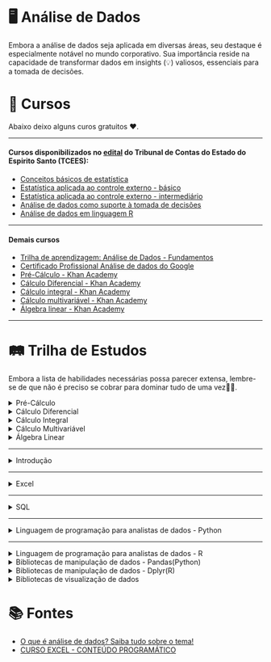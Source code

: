 # 🖥️ Análise de Dados

Embora a análise de dados seja aplicada em diversas áreas, seu destaque é especialmente notável no mundo corporativo. Sua importância reside na capacidade de transformar dados em insights (💡) valiosos, essenciais para a tomada de decisões.

# 📝 Cursos  
Abaixo deixo alguns curos gratuitos ❤️.

---
#### Cursos disponibilizados no [edital](https://www.tcees.tc.br/wp-content/uploads/formidable/237/TRILHA-APRENDIZAGEM-ANALISE-DE-DADOS.docx.pdf "Edital") do Tribunal de Contas do Estado do Espirito Santo (TCEES):  
- [Conceitos básicos de estatística](https://www.tcees.tc.br/escola/catalogo-de-cursos/curso/?id=672 "Carga horária: 40:00h")
- [Estatística aplicada ao controle externo - básico](https://www.tcees.tc.br/escola/catalogo-de-cursos/curso/?id=945#titulo-curso "Carga horária: 20:00h")
- [Estatística aplicada ao controle externo - intermediário](https://www.tcees.tc.br/escola/catalogo-de-cursos/curso/?id=949 "Carga horária: 20:00h")
- [Análise de dados como suporte à tomada de decisões](https://www.escolavirtual.gov.br/curso/406 "Carga horária: 30h")
- [Análise de dados em linguagem R](https://www.escolavirtual.gov.br/curso/325/ "Carga horária: 20:00h")
---
#### Demais cursos
- [Trilha de aprendizagem: Análise de Dados - Fundamentos](https://www.escolavirtual.gov.br/trilha/84)
- [Certificado Profissional Análise de dados do Google](https://www.coursera.org/professional-certificates/google-data-analytics "Curso de análise de dados")
- [Pré-Cálculo - Khan Academy](https://pt.khanacademy.org/math/precalculus)
- [Cálculo Diferencial - Khan Academy](https://pt.khanacademy.org/math/differential-calculus)
- [Cálculo integral - Khan Academy](https://pt.khanacademy.org/math/integral-calculus)
- [Cálculo multivariável - Khan Academy](https://pt.khanacademy.org/math/multivariable-calculus)
- [Álgebra linear - Khan Academy](https://pt.khanacademy.org/math/linear-algebra)
---

# 🛤️ Trilha de Estudos  
Embora a lista de habilidades necessárias possa parecer extensa, lembre-se de que não é preciso se cobrar para dominar tudo de uma vez👍🏻.

<details>
  <summary>Pré-Cálculo</summary>
  
     Esta seção fornecerá a base necessária para compreender Cálculo Diferencial, Integral e Álgebra Linear. Esses são os principais tópicos matemáticos que sustentam o funcionamento dos algoritmos de aprendizado de máquina.

  |Conteúdo|Aula|Artigos|
  |--------|----|-------|
  |**1. Fundamentos da Álgebra**|
  |***1.1. Propriedades dos Números Reais***|
  |1.1.1 Comutativa, Associativa, Distributiva|
  |1.1.2 Identidade e Inverso|
  |***1.2 Operações Básicas***|
  |1.2.1 Adição, Subtração, Multiplicação, Divisão|
  |***1.3 Expressões Algébricas***|
  |1.3.1 Simplificação, Expansão e Fatoração|
  |***1.4 Equações e Inequações***|
  |1.4.1 Lineares, Quadráticas, Racionais, Radicais|
  |***1.5 Sistemas de Equações***|
  |1.5.1 Métodos de Substituição e Eliminação|
  |**2. Funções e Seus Gráficos**|
  |***2.1 Conceitos de Função***|
  |2.1.1 Definição, Domínio, Contradomínio, e Imagem|
  |***2.2 Operações com Funções***|
  |2.2.1 Soma, Diferença, Produto, Quociente, e Composição|
  |***2.3 Funções Elementares***|
  |2.3.1 Lineares|
  |2.3.2 Quadráticas|
  |2.3.3 Polinomiais|
  |2.3.4 Racionais|
  |***2.4 Transformações de Funções***|
  |2.4.1 Translações|
  |2.4.2 Reflexões|
  |2.4.3 Escalonamento|
  |***2.5 Gráficos***|
  |2.5.1 Esboço e análise de gráficos de funções|
  |**3. Funções Trigonométricas**|
  |***3.1 Definição e Propriedades***|
  |3.1.1 Seno|
  |3.1.2 Cosseno|
  |3.1.3 Tangente|
  |3.1.4 Secante|
  |3.1.5 Cossecante|
  |3.1.6 Cotangente|
  |***3.2 Gráficos das Funções Trigonométricas***|
  |***3.3 Identidades Trigonométricas***|
  |3.3.1 Pitagóricas, Soma e Diferença, Ângulos Duplos|
  |***3.4 Equações Trigonométricas***|
  |***3.5 Aplicações***|
  |3.5.1 Modelagem de ondas, Círculos Unitários|
  |**4. Funções Exponenciais e Logarítmicas**|
  |***4.1 Funções Exponenciais***|
  |4.1.1 Definição|
  |4.1.2 Propriedades|
  |4.1.3 Gráficos|
  |***4.2 Funções Logarítmicas***|
  |4.2.1 Definição|
  |4.2.2 Propriedades|
  |4.2.3 Gráficos|
  |***4.3 Equações Exponenciais e Logarítmicas***|
  |***4.4 Aplicações***|
  |4.4.1 Crescimento e Decaimento Exponencial|
  |**5. Geometria Analítica**|
  |***5.1 Sistema de Coordenadas Cartesianas***|
  |5.1.1 Pontos|
  |5.1.2 Distância|
  |5.1.3 Ponto Médio|
  |***5.2 Equações da Reta***|
  |5.2.1 Inclinação|
  |5.2.2 Interseção|
  |5.2.3 Formas Explícita e Implícita|
  |***5.3 Cônicas***|
  |5.3.1 Parabolas|
  |5.3.2 Elipses|
  |5.3.3 Hipérboles (equações e gráficos)|
  |**6. Sequências e Séries**|
  |***6.1 Sequências Numéricas***|
  |6.1.1 Definição e termos gerais|
  |***6.2 Progressões Aritméticas e Geométricas***|
  |6.2.1 Fórmula do n-ésimo Termo, Soma dos Termos|
  |***6.3 Séries***|
  |6.3.1 Séries Finitas e Infinitas, Séries Geométricas|
  
</details>

<details>
  <summary>Cálculo Diferencial</summary>

     Para treinar um modelo de machine learning, um método comum é a "descida de gradiente". Esse método consiste em seguir a direção da derivada de uma função para encontrar mínimos ou máximos, ajustando os parâmetros do modelo para otimização. O cálculo diferencial nos fornece as ferramentas essenciais para calcular derivadas e aprimorar os modelos de forma eficiente.

  |Conteúdo|Aula|Artigos|
  |--------|----|-------|
  |**1. Fundamentos de Funções e Limites**|
  |**2. Continuidade**|
  |**3. Derivadas**|
  |**4. Aplicações das Derivadas**|
  |**5. Aproximação e Linearização**|
  |**6. Regras de L'Hôpital e Limites Avançados**|
  |**7. Derivadas Implícitas e Paramétricas**|
  |**8. Teoremas Fundamentais do Cálculo Diferencial**|
  |**9. Aplicações Avançadas**|
  |**10. Tópicos de Revisão e Extensão**|
  
</details>

<details>
  <summary>Cálculo Integral</summary>

     Embora as integrais não sejam tão frequentemente usadas quanto as derivadas, seu estudo é igualmente importante. Em modelos de grafos probabilísticos, integrais são frequentemente encontradas ao normalizar distribuições de probabilidades.

  |Conteúdo|Aula|Artigos|
  |--------|----|-------|
  |**1. Fundamentos das Integrais**|
  |**2. Integração de Funções Simples**|
  |**3. Técnicas de Integração**|
  |**4. Aplicações da Integral Definida**|
  |**5. Integral Indefinida e Suas Propriedades**|
  |**6. Teorema Fundamental do Cálculo**|
  |**7. Integrais Improprias**|
  |**8. Integrais Paramétricas e Polaress**|
  |**9. Aplicações Físicas e Práticas**|
  |**10. Séries e Sequências**|
  |**11. Técnicas Avançadas de Integração**|
  
</details>


<details>
  <summary>Cálculo Multivariável</summary>

     Em machine learning, você frequentemente lidará com mais de uma variável simultaneamente. Até agora, você aprendeu a aplicar métodos de Cálculo em uma única variável. No entanto, nestas aulas, você aprenderá a estender esses métodos para cobrir duas ou mais variáveis.

Em alguns casos, você pode ter milhões de variáveis para processar! Mas não se preocupe, você não precisará lidar com tudo manualmente. Mesmo assim, é crucial aprender esses conceitos para desenvolver uma intuição sobre o funcionamento dos algoritmos.
  
 |Conteúdo|Aula|Artigos|
 |--------|----|-------|
 |**1. Fundamentos de Funções de Várias Variáveis**|
 |**2. Limites e Continuidade**|
 |**3. Derivadas Parciais e Gradiente**|
 |**4. Diferenciação de Funções de Várias Variáveis**|
 |**5. Aplicações de Derivadas Parciais**|
 |**6. Integração em Várias Variáveis**|
 |**7. Aplicações de Integrais Múltiplas**|
 |**8. Campos Vetoriais**|
 |**9. Integrais de Linha e Superfície**|
 |**10. Teoremas Fundamentais do Cálculo Vetorial**|
 |**11. Coordenadas Curvilíneas**|
 |**12. Equações Diferenciais Parciais Básicas**|
  
</details>

<details>
  <summary>Álgebra Linear</summary>

     Esta é uma área essencial que nos capacita a expandir o cálculo para lidar com milhões de variáveis e construir modelos de machine learning para tarefas impressionantes. Em última análise, o machine learning, especialmente o deep learning, é essencialmente uma série de operações matemáticas aplicadas a matrizes e vetores.

Álgebra linear é a disciplina matemática que se concentra no estudo e desenvolvimento de métodos para manipular essas matrizes e vetores, tornando-a fundamental para seus estudos nessa área.

 |Conteúdo|Aula|Artigos|
 |--------|----|-------|
 |**1. Vetores no Espaço**|
 |**2. Espaços Vetoriais**|
 |**3. Matrizes e Sistemas de Equações Lineares**|
 |**4. Determinantes**|
 |**5. Espaços Vetoriais com Produto Interno**|
 |**6. Diagonalização de Matrizes e Aplicações**|
 |**7. Formas Canônicas e Decomposições**|
 |**8. Espaços Vetoriais com Produto Interno Completo**|
 |**9. Aplicações Avançadas**|
  
</details>

---
<details>
  <summary>Introdução</summary>

  |Conteúdo|Aula|
  |:--------|:----:|
  |**1. O que é análise de dados**|[Link](https://youtu.be/2KSalyW2_zE?si=OK_3I7qvLrgaKvu4 "Análise de dados: o que é, tipos e qual a sua importância? - Canal: Ploomes")|
  |**2. Tipos de análise de dados**|Link|
  |2.1 Análise descritiva|[Link](https://docs.google.com/document/d/1FquQKzHp7Z9mxSDY7ty6fg_qEjsGfcNO9zornJvAdXQ/edit?usp=sharing)|
  |2.2 Análise de diagnóstico|Link|
  |2.3 Análise preditiva|Link|
  |2.4 Análise prescritiva|Link|
  |**3. Conceitos chaves**|Link|
  |3.1 Coleção|Link|
  |3.2 Cleanup|Link|
  |3.3 Exploração|Link|
  |3.4 Vizualização|Link|
  |3.5 Análise estatística|Link|
  |3.6 Aprendizado de máquina/Machine Learning|Link|
  
</details>

---
<details>
  <summary>Excel</summary>

  |Conteúdo|Aula|
  |:--------|:----:|
  |**1. Configuração de planilhas no Excel**|Link|
  |1.1 Edição de Planilha|Link|
  |1.2 Congelando e descongelando células|Link|
  |1.3 Salvando uma planilha com e sem proteção|Link|
  |1.4 Criando e formatando tabelas dinâmicas|Link|
  |1.5 Criando uma planilha|Link|
  |1.6 Modelos de pasta de trabalho|Link|
  |1.7 Vinculando pastas de trabalho|Link|
  |1.8 Formatação condicional|Link|
  |1.9 Gerenciando uma planilha|Link|
  |1.10 Inserindo novas planilhas|Link|
  |1.11 Renomeando uma planilha|Link|
  |1.12 Copiando o conteúdo de uma planilha|Link|
  |1.13 Trabalhando com múltiplas planilhas|Link|
  |1.14 Selecionando planilhas|Link|
  |1.15 Consolidando as planilhas|Link|
  |1.16 Mover ou copiar planilhas para outra pasta|Link|
  |1.17 Movendo a planilha de posição na mesma pasta|Link|
  |1.18 Excluindo uma planilha|Link|
  |**2. Listas de Dados**|Link|
  |2.1 Classificação e Alteração de Dados|Link|
  |2.2 Gerenciando Informações em Listas|Link|
  |2.3 Exemplo de Lista de Dados|Link|
  |2.4 Classificação de Registros|Link|
  |2.5 Classificação Personalizada|Link|
  |2.6 Utilizando o Auto Filtro|Link|
  |2.7 Filtros avançados|Link|
  |2.8 Congelando e Descongelando Títulos|Link|
  |2.9 Verificação de Ortografia e Gramática|Link|
  |2.10 Formatação Condicional|Link|
  |2.11 Validação|Link|
  |2.12 Barras de Dados|Link|
  |2.13 Conjunto de ícones|Link|
  |**3. Aplicação e gestão de fórmulas**|Link|
  |3.1 Trabalho com Fórmulas|Link|
  |3.2 Utilizando fórmulas do Excel para calcular dados|Link|
  |3.3 Copiando células com fórmulas para manipulação da planilha|Link|
  |3.4 Utilizando os recursos da função AutoSoma|Link|
  |3.5 Funções|Link|
  |3.6 Dados do Tipo Data e Hora|Link|
  |3.7 Como o Excel Interpreta os Dados do Tipo Data e Hora|Link|
  |3.8 Sintaxe (estrutura) das Funções|Link|
  |3.9 Funções de Data|Link|
  |3.10 Função HOJE|Link|
  |3.11 Sintaxe e utilização da Função HOJE|Link|
  |3.12 Função DIA.DA.SEMANA|Link|
  |3.13 Sintaxe e utilização da Função DIA.DA.SEMANA|Link|
  |3.14 Função DIATRABALHO|Link|
  |3.15 Sintaxe e utilização da Função DIATRABALHO|Link|
  |3.16 Função DIATRABALHOTOTAL|Link|
  |3.17 Sintaxe e utilização da função DIATRABALHOTOTAL|Link|
  |3.18 Função DATADIF|Link|
  |3.19 Sintaxe e utilização da Função DATADIF|Link|
  |3.20 Funções de Hora|Link|
  |3.21 Funções HORA, MINUTO e SEGUNDO|Link|
  |3.22 Sintaxe e utilização das Funções HORA, MINUTO e SEGUNDO|Link|
  |3.23 Função de Procura Horizontal (PROCH) Link|
  |3.24 O parâmetro procurar_intervalo|Link|
  |3.25 Tabela matriz em outro local|Link|
  |3.26 Função de Procura Vertical (PROCV)|Link|
  |3.27 O parâmetro procurar_intervalo|Link|
  |3.28 Tabela matriz em outro local|Link|
  |3.29 PROCV com cálculos|Link|
  |3.30 Função Condicional SE|Link|
  |3.31 Sintaxe e utilização da função SE|Link|
  |3.32 Função SE aninhada|Link|
  |3.33 SE ENCADEDO; SE(E); SE(OU)|Link|
  |3.34 Função E|Link|
  |3.35 Função OU|Link|
  |3.36 É.NÃO.DISP|Link|
  |3.37 SOMASE, MÉDIASE E CONT.SE|Link|
  |**4. Impressão**|Link|
  |4.1 Pré-visualização|Link|
  |4.2 Quebra de página|Link|
  |4.3 Área de impressão|Link|
  |4.4 Configuração de página|Link|
  |4.5 Cabeçalho e rodapé|Link|
  |4.6 Margens|Link|
  |4.7 Ajuste à folha|Link|
  |4.8 Impressão de título|Link|
  |**5. Aplicação e gestão de gráficos**|Link|
  |5.1 Revisão Sobre o Objetivo dos Gráficos|Link|
  |5.2 Tipos e Subtipos de Gráficos|Link|
  |5.3 Como alterar o Tipo do Gráfico|Link|
  |5.4 Alterando e atualizando os dados da planilha e do gráfico|Link|
  |5.5 Revisão Sobre o Gráfico de Colunas|Link|
  |5.6 Subtipos do Gráfico de Colunas|Link|
  |5.7 Subtipo Colunas 100% Empilhadas|Link|
  |5.8 Gráfico de Linhas|Link|
  |5.9 Gráfico de Pizza (Circular)|Link|
  |5.10 Como Alterar o Estilo do Gráfico|Link|
  |5.11 Como Alterar o Layout do Gráfico|Link|
  |5.12 Efeitos Opcionais|Link|
  |5.13 Gráfico de Barra|Link|
  |5.14 Gráfico de Área|Link|
  |**6. Tabela Dinâmica**|Link|
  |6.1 O que é Tabela Dinâmica e qual é a sua utilidade (PivotTable)|Link|
  |6.2 Quando usar uma Tabela Dinâmica|Link|
  |6.3 Etapas recomendadas para elaborar uma Tabela Dinâmica|Link|
  |6.4 Como criar uma Tabela Dinâmica|Link|
  |6.5 As 4 dimensões de uma Tabela Dinâmica|Link|
  |6.6 Relação entre os dados da planilha original e a lista de campos|Link|
  |6.7 Como inserir e excluir dados na Tabela Dinâmica|Link|
  |6.8 Como agrupar e desagrupar dados em uma Tabela Dinâmica|Link|
  |6.9 Inserindo novos campos para atender uma nova solicitação|Link|
  |6.10 Como acrescentar uma coluna de porcentagem|Link|
  |6.11 Como formatar dados na Tabela Dinâmica|Link|
  |6.12 Como aplicar um estilo na Tabela Dinâmica|Link|
  |6.13 Como classificar dados na Tabela Dinâmica|Link|
  |6.14 Como filtrar dados na Tabela Dinâmica|Link|
  |6.15 Como limpar (apagar) os Filtros|Link|
  |6.16 Como pesquisar dados na Tabela Dinâmica|Link|
  |6.17 Como usar a dimensão Filtro de Relatório|Link|
  |6.18 Como trocar o Rótulo de Linha por Coluna|Link|
  |6.19 Como inserir novos campos a partir da Tabela Dinâmica|Link|
  |6.20 Como atualizar os dados editados|Link|
  |6.21 Como Inserir novos registros na planilha original e atualizá-los|Link|
  |6.22 Como gerar Gráficos Dinâmicos conjugados|Link|
  |**7. Gráfico Dinâmico**|Link|
  |7.1 O que é Gráfico Dinâmico e qual é a sua utilidade|Link|
  |7.2 Como criar um Gráfico Dinâmico|Link|
  |7.3 Os 4 elementos de um Gráfico Dinâmico|Link|
  |7.4 Como inserir dados no Gráfico Dinâmico|Link|
  |7.5 Como agrupar e desagrupar dados em um Gráfico Dinâmico|Link|
  |7.6 Como classificar dados no Gráfico Dinâmico|Link|
  |7.7 Como filtrar dados no Gráfico Dinâmico|Link|
  |7.8 Como inserir um segundo eixo no Gráfico Dinâmico|Link|
  |7.9 Como alternar entre linha/coluna|Link|
  |7.10 Como mover o Gráfico Dinâmico|Link|
  |**8. Trabalho em grupo**|Link|
  |8.1 Compartilhando arquivos e planilhas|Link|
  |8.2 Realçando alterações|Link|
  |8.3 Controlando alterações|Link|
  |8.4 Inserção de comentários|Link|
  |8.5 Planilha na internet|Link|
  |8.6 Proteção de planilhas|Link|
  
</details>

---
<details>
  <summary>SQL</summary>

  |Conteúdo|Aula|
  |--------|----|
  |**1. Introdução**|Link|
  |1.1 O que são bancos de dados relacionais?|Link|
  |1.2 Benefícios e limitações do RDBMS|Link|
  |1.3 SQL vs NoSQL|Link|
  |**2. Sintaxe SQL Básica**|Link|
  |2.1 Palavras-chave SQL|Link|
  |2.2 Tipos de dados|Link|
  |2.3 Operadores|Link|
  |2.4 Declarações|Link|
  |2.4.1 SELECT|Link|
  |2.4.2 INSERT|Link|
  |2.4.3 UPDATE|Link|
  |2.4.4 DELETE|Link|
  |**3. Linguagem de definição de dados (DDL)**|Link|
  |3.1 Drop table/Eliminar tabela|Link|
  |3.2 Creat table/Criar tabela|Link|
  |3.3 Alter table/Alterar a tabela|Link|
  |3.4 Truncate table/Truncar tabela|Link|
  |**4. Linguagem de manipulação de dados (DML)**|Link|
  |4.1 From|Link|
  |4.2 Where|Link|
  |4.3 Order by|Link|
  |4.4 group by|Link|
  |4.5 Having|Link|
  |4.6 Join's|Link|
  |4.7 Insert|Link|
  |4.8 Update|Link|
  |4.9 Delete|Link|
  |**5. Consultas agregadas**|Link|
  |**6. Restrições de dados**|Link|
  |**7. Consultas SQL JOIN**|Link|
  |**8. Subconsultas**|Link|
  |**9. Funções SQL Avançadas**|Link|
  |**10. Vizualizações**|Link|
  |**11. Índices**|Link|
  |**12. Transações**|Link|
  |**13. Integridade e segurança de dados**|Link|
  |**14. Procedimentos e funções armazenados**|Link|
  |**15. Otimização de performance**|Link|
  |**16. Conceitos avançados de SQL**|Link|
  |16.1 Consultas recursivas|Link|
  |16.2 Operações dinâmicas e não dinâmicas|Link|
  |16.3 Funções de janela|Link|
  |16.3.1 dense_rank|Link|
  |16.3.2 rank|Link|
  |16.3.3 Row_number|Link|
  |16.3.4 lead|Link|
  |16.3.5 log|Link|
  |16.4 CTEs (expressões de tabela comuns)|Link|
  |16.5 SQL Dinâmico|Link|

</details>

---
<details>
  <summary>Linguagem de programação para analistas de dados - Python</summary>

  |Coteúdo|Aula|
  |-------|----|
  
</details>

---
<details>
  <summary>Linguagem de programação para analistas de dados - R</summary>

  |Coteúdo|Aula|
  |-------|----|
  |**1. Noções básicas de programação R**|Link|
  |1.1 Instalação e configuração|Link|
  |1.3 Sintaxe Básica|Link|
  |1.4 Aritmética em R|Link|
  |1.5 Operadores de comparação|Link|
  |***1.6 Tipos de dados e estruturas de dados***|Link|
  |1.6.1 Vetores|Link|
  |1.6.2 Matrizaes|Link|
  |1.6.3 Arrays|Link|
  |1.6.4 Quadro de dados/Dataframe|Link|
  |1.6.5 |Link|
  |1.6.6 |Link|
  |1.6.7 |Link|
  |1.6.8 |Link|
  
</details>

<details>
  <summary>Bibliotecas de manipulação de dados - Pandas(Python)</summary>
  
  |Coteúdo|Aula|
  |-------|----|
  
</details>

<details>
  <summary>Bibliotecas de manipulação de dados - Dplyr(R)</summary>

  |Coteúdo|Aula|
  |-------|----|
  
</details>

<details>
  <summary>Bibliotecas de visualização de dados</summary>

  |Conteúdo|Aula|
  |--------|----|
  |**1. Matplotlib**|Link|
  |**2. Ggplot2**|Link|
  
</details>

# 📚 Fontes

- [O que é análise de dados? Saiba tudo sobre o tema!](https://www.cortex-intelligence.com/blog/inteligencia-de-mercado/o-que-e-analise-de-dados "O que é análise de dados")
- [CURSO EXCEL - CONTEÚDO PROGRAMÁTICO](https://ifrs.edu.br/wp-content/uploads/2018/08/CONTEUDO-PROGRAMATICO-DIVULGA%C3%87%C3%83O-NO-SITE.pdf)
